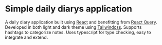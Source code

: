 # Simple daily diarys application
A daily diary application built using [React](https://react.dev/) and benefitting from [React Query](https://tanstack.com/query/v4/). Developed in both light and dark theme using [Tailwindcss](https://tailwindcss.com/). Supports hashtags to categorize notes. Uses typescript for type checking, easy to integrate and extend.
